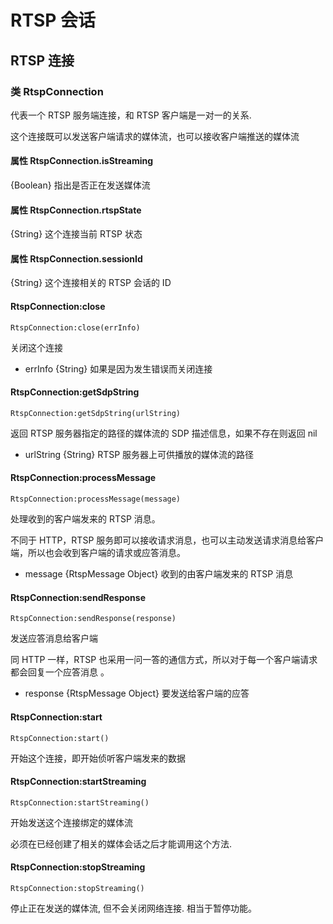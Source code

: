 # RTSP 会话

## RTSP 连接

### 类 RtspConnection

代表一个 RTSP 服务端连接，和 RTSP 客户端是一对一的关系.

这个连接既可以发送客户端请求的媒体流，也可以接收客户端推送的媒体流

#### 属性 RtspConnection.isStreaming

{Boolean} 指出是否正在发送媒体流

#### 属性 RtspConnection.rtspState

{String} 这个连接当前 RTSP 状态

#### 属性 RtspConnection.sessionId

{String} 这个连接相关的 RTSP 会话的 ID

#### RtspConnection:close

    RtspConnection:close(errInfo)

关闭这个连接

- errInfo {String} 如果是因为发生错误而关闭连接

#### RtspConnection:getSdpString

    RtspConnection:getSdpString(urlString)

返回 RTSP 服务器指定的路径的媒体流的 SDP 描述信息，如果不存在则返回 nil

- urlString {String} RTSP 服务器上可供播放的媒体流的路径

#### RtspConnection:processMessage

    RtspConnection:processMessage(message)

处理收到的客户端发来的 RTSP 消息。

不同于 HTTP，RTSP 服务即可以接收请求消息，也可以主动发送请求消息给客户端，所以也会收到客户端的请求或应答消息。

- message {RtspMessage Object} 收到的由客户端发来的 RTSP 消息

#### RtspConnection:sendResponse

    RtspConnection:sendResponse(response)

发送应答消息给客户端

同 HTTP 一样，RTSP 也采用一问一答的通信方式，所以对于每一个客户端请求都会回复一个应答消息 。

- response {RtspMessage Object} 要发送给客户端的应答

#### RtspConnection:start

    RtspConnection:start()

开始这个连接，即开始侦听客户端发来的数据

#### RtspConnection:startStreaming

    RtspConnection:startStreaming()

开始发送这个连接绑定的媒体流

必须在已经创建了相关的媒体会话之后才能调用这个方法.

#### RtspConnection:stopStreaming

    RtspConnection:stopStreaming()

停止正在发送的媒体流, 但不会关闭网络连接. 相当于暂停功能。
